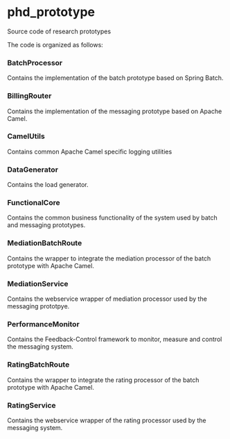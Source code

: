phd_prototype
=============

Source code of research prototypes

The code is organized as follows:

### BatchProcessor
Contains the implementation of the batch prototype based on Spring Batch.

### BillingRouter
Contains the implementation of the messaging prototype based on Apache Camel.

### CamelUtils
Contains common Apache Camel specific logging utilities

### DataGenerator
Contains the load generator.

### FunctionalCore
Contains the common business functionality of the system used by batch and messaging prototypes.

### MediationBatchRoute
Contains the wrapper to integrate the mediation processor of the batch prototype with Apache Camel.

### MediationService
Contains the webservice wrapper of mediation processor used by the messaging prototpye.

### PerformanceMonitor
Contains the Feedback-Control framework to monitor, measure and control the messaging system.

### RatingBatchRoute
Contains the wrapper to integrate the rating processor of the batch prototype with Apache Camel.

### RatingService
Contains the webservice wrapper of the rating processor used by the messaging system.
